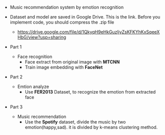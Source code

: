+ Music recommendation system by emotion recognition

+ Dataset and model are saved in Google Drive. This is the link. Before you implement code, you should compress the .zip file 
   + https://drive.google.com/file/d/1QkyqH9eHkGuzljyZsKFKYhKxSqeeXHbG/view?usp=sharing

+ Part 1 
  + Face recognition
      + Face extract from original image with **MTCNN**
      + Train image embedding with **FaceNet** 

+ Part 2 
  + Emtion analyze
      + Use **FER2013** Dataset, to recognize the emotion from extracted face

+ Part 3
  + Music recommendation
      + Use the **Spotify** dataset, divide the music by two emotion(happy,sad). it is divided by k-means clustering method.

